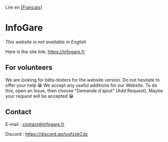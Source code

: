 Lire en [[Français]](https://github.com/Absolument-Oui/InfoGare/blob/website/README.md)

# InfoGare

_This website is not available in English_

Here is the site link: https://infogare.fr

## For volunteers

We are looking for bêta-testers for the website version. Do not hesitate to offer your help 😁
We accept any useful additions for our Website. To do this, open an Issue, then choose "Demande d'ajout" (Add Request). Maybe your request will be accepted 😁

## Contact

E-mail : [contact@infogare.fr](mailto:contact@infogare.fr)

Discord : https://discord.gg/jvsfzxkCdz
